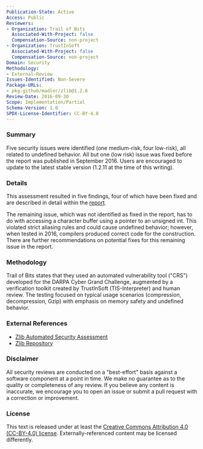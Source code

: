 ```yaml
---
Publication-State: Active
Access: Public
Reviewers:
- Organization: Trail of Bits
  Associated-With-Project: false
  Compensation-Source: non-project
- Organization: TrustInSoft
  Associated-With-Project: false
  Compensation-Source: non-project  
Domain: Security
Methodology:
- External-Review
Issues-Identified: Non-Severe
Package-URLs:
- pkg:github/madler/zlib@1.2.8
Review-Date: 2016-09-30
Scope: Implementation/Partial
Schema-Version: 1.0
SPDX-License-Identifier: CC-BY-4.0
---
```


### Summary

Five security issues were identified (one medium-risk, four low-risk), all related to undefined behavior. All but one (low risk) issue was fixed before the report was published in September 2016. Users are encouraged to update to the latest stable version (1.2.11 at the time of this writing).

### Details

This assessment resulted in five findings, four of which have been fixed and are described in detail within the [report](https://github.com/trailofbits/publications/blob/master/reviews/zlib.pdf).

The remaining issue, which was not identified as fixed in the report, has to do with accessing a character buffer using a pointer to an unsigned int. This violated strict aliasing rules and could cause undefined behavior; however, when tested in 2016, compilers produced correct code for the construction. There are further recommendations on potential fixes for this remaining issue in the report.

### Methodology

Trail of Bits states that they used an automated vulnerability tool ("CRS") developed for the DARPA Cyber Grand Challenge, augmented by a verification toolkit created by TrustInSoft (TIS-Interpreter) and human review. The testing focused on typical usage scenarios (compression, decompression, Gzip) with emphasis on memory safety and undefined behavior.

### External References

* [Zlib Automated Security Assessment](https://github.com/trailofbits/publications/blob/master/reviews/zlib.pdf)
* [Zlib Repository](https://github.com/madler/zlib)

### Disclaimer

All security reviews are conducted on a "best-effort" basis against a software
component at a point in time. We make no guarantee as to the quality or completeness
of any review. If you believe any content is inaccurate, we encourage you to open
an issue or submit a pull request with a correction or improvement.

### License

This text is released under at least the
[Creative Commons Attribution 4.0 (CC-BY-4.0) license](https://creativecommons.org/licenses/by/4.0/legalcode.txt).
Externally-referenced content may be licensed differently.
